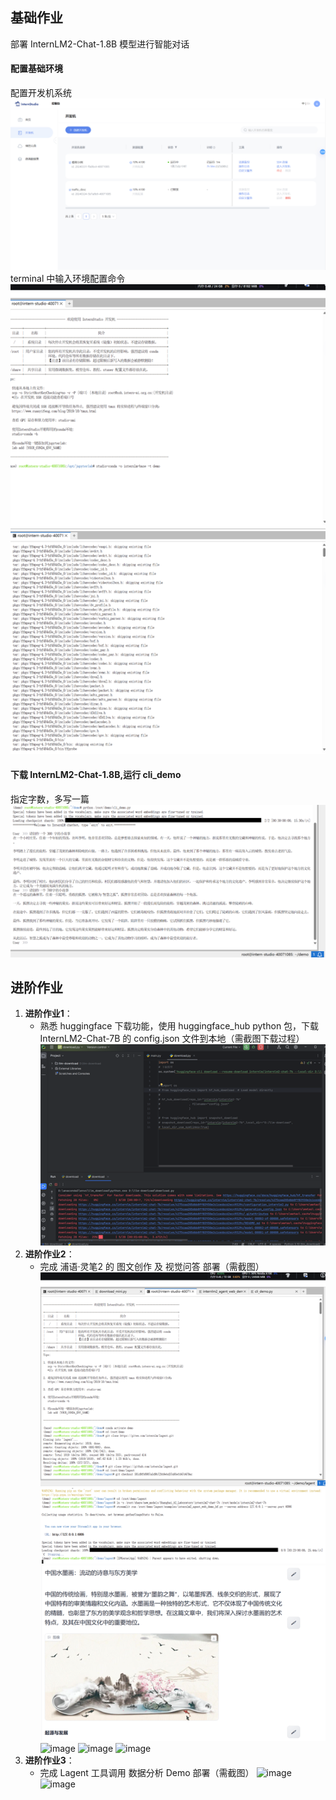 ## 基础作业 
部署 InternLM2-Chat-1.8B 模型进行智能对话
#### 配置基础环境
配置开发机系统
![image](https://github.com/wwtao08/note_2/blob/main/%E5%9B%BE%E7%89%871.png?raw=true)
terminal 中输入环境配置命令
![image](https://github.com/wwtao08/note_2/blob/main/%E5%9B%BE%E7%89%872.png)
![image](https://github.com/wwtao08/note_2/blob/main/%E5%9B%BE%E7%89%873.png)
#### 下载 InternLM2-Chat-1.8B,运行 cli_demo
指定字数，多写一篇
![image](https://github.com/wwtao08/note_2/blob/main/%E5%9B%BE%E7%89%874.png)
## 进阶作业 
1. **进阶作业1**：  
   - 熟悉 huggingface 下载功能，使用 huggingface_hub python 包，下载 InternLM2-Chat-7B 的 config.json 文件到本地（需截图下载过程）  
![image](https://github.com/wwtao08/note_2/blob/main/%E5%9B%BE%E7%89%875.png)  
2. **进阶作业2**：  
   - 完成 浦语·灵笔2 的 图文创作 及 视觉问答 部署（需截图） 
![image](https://github.com/wwtao08/note_2/blob/main/%E5%9B%BE%E7%89%876.png)
![image](https://github.com/wwtao08/note_2/blob/main/%E5%9B%BE%E7%89%877.png)
![image](https://github.com/wwtao08/note_2/blob/main/%E5%9B%BE%E7%89%879.png)
![image](https://github.com/wwtao08/note_2/blob/main/%E5%9B%BE%E7%89%880.png)
![image](https://github.com/wwtao08/note_2/blob/main/%E5%9B%BE%E7%89%881.png)
![image](https://github.com/wwtao08/note_2/blob/main/%E5%9B%BE%E7%89%882.png)    
3. **进阶作业3**：  
   - 完成 Lagent 工具调用 数据分析 Demo 部署（需截图） 
![image](https://github.com/wwtao08/note_2/blob/main/%E5%9B%BE%E7%89%883.png)
![image](https://github.com/wwtao08/note_2/blob/main/%E5%9B%BE%E7%89%884.png) 
